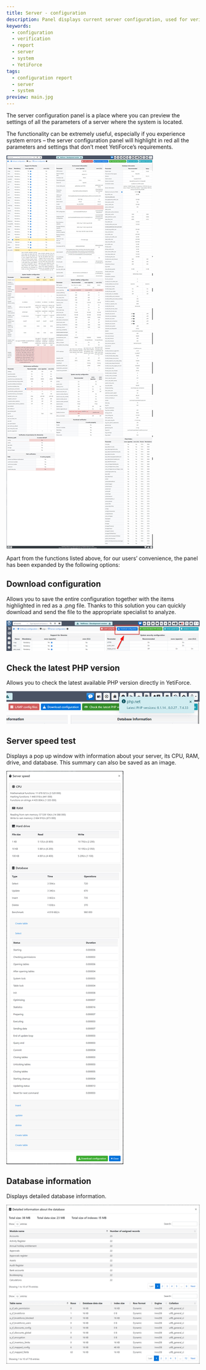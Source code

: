 ```yaml
---
title: Server - configuration
description: Panel displays current server configuration, used for verifying if the most crucial settings are correct.
keywords:
  - configuration
  - verification
  - report
  - server
  - system
  - YetiForce
tags:
  - configuration report
  - server
  - system
preview: main.jpg
---
```


The server configuration panel is a place where you can preview the settings of all the parameters of a server where the system is located.

The functionality can be extremely useful, especially if you experience system errors – the server configuration panel will highlight in red all the parameters and settings that don’t meet YetiForce’s requirements.

![configuration report](main.jpg)

Apart from the functions listed above, for our users’ convenience, the panel has been expanded by the following options:

## Download configuration

Allows you to save the entire configuration together with the items highlighted in red as a .png file. Thanks to this solution you can quickly download and send the file to the appropriate specialist to analyze.

![Download configuration](download-config.png)

## Check the latest PHP version

Allows you to check the latest available PHP version directly in YetiForce.

![Check the latest PHP version](last-php.jpg)

## Server speed test

Displays a pop up window with information about your server, its CPU, RAM, drive, and database. This summary can also be saved as an image.

![Server speed test](server-speed.jpg)

## Database information

Displays detailed database information.

![Database information](db.jpg)
